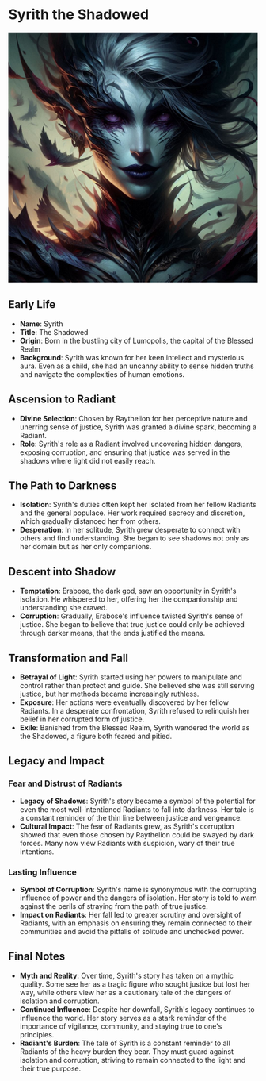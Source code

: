 # Syrith the Shadowed
![Syrith](../../assets/Syrith.jpg)

## Early Life

- **Name**: Syrith
- **Title**: The Shadowed
- **Origin**: Born in the bustling city of Lumopolis, the capital of the Blessed Realm
- **Background**: Syrith was known for her keen intellect and mysterious aura. Even as a child, she had an uncanny ability to sense hidden truths and navigate the complexities of human emotions.

## Ascension to Radiant

- **Divine Selection**: Chosen by Raythelion for her perceptive nature and unerring sense of justice, Syrith was granted a divine spark, becoming a Radiant.
- **Role**: Syrith's role as a Radiant involved uncovering hidden dangers, exposing corruption, and ensuring that justice was served in the shadows where light did not easily reach.

## The Path to Darkness

- **Isolation**: Syrith's duties often kept her isolated from her fellow Radiants and the general populace. Her work required secrecy and discretion, which gradually distanced her from others.
- **Desperation**: In her solitude, Syrith grew desperate to connect with others and find understanding. She began to see shadows not only as her domain but as her only companions.

## Descent into Shadow

- **Temptation**: Erabose, the dark god, saw an opportunity in Syrith's isolation. He whispered to her, offering her the companionship and understanding she craved.
- **Corruption**: Gradually, Erabose's influence twisted Syrith's sense of justice. She began to believe that true justice could only be achieved through darker means, that the ends justified the means.

## Transformation and Fall

- **Betrayal of Light**: Syrith started using her powers to manipulate and control rather than protect and guide. She believed she was still serving justice, but her methods became increasingly ruthless.
- **Exposure**: Her actions were eventually discovered by her fellow Radiants. In a desperate confrontation, Syrith refused to relinquish her belief in her corrupted form of justice.
- **Exile**: Banished from the Blessed Realm, Syrith wandered the world as the Shadowed, a figure both feared and pitied.

## Legacy and Impact

### Fear and Distrust of Radiants

- **Legacy of Shadows**: Syrith's story became a symbol of the potential for even the most well-intentioned Radiants to fall into darkness. Her tale is a constant reminder of the thin line between justice and vengeance.
- **Cultural Impact**: The fear of Radiants grew, as Syrith's corruption showed that even those chosen by Raythelion could be swayed by dark forces. Many now view Radiants with suspicion, wary of their true intentions.

### Lasting Influence

- **Symbol of Corruption**: Syrith's name is synonymous with the corrupting influence of power and the dangers of isolation. Her story is told to warn against the perils of straying from the path of true justice.
- **Impact on Radiants**: Her fall led to greater scrutiny and oversight of Radiants, with an emphasis on ensuring they remain connected to their communities and avoid the pitfalls of solitude and unchecked power.

## Final Notes

- **Myth and Reality**: Over time, Syrith's story has taken on a mythic quality. Some see her as a tragic figure who sought justice but lost her way, while others view her as a cautionary tale of the dangers of isolation and corruption.
- **Continued Influence**: Despite her downfall, Syrith's legacy continues to influence the world. Her story serves as a stark reminder of the importance of vigilance, community, and staying true to one's principles.
- **Radiant's Burden**: The tale of Syrith is a constant reminder to all Radiants of the heavy burden they bear. They must guard against isolation and corruption, striving to remain connected to the light and their true purpose.

